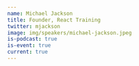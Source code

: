 ```yaml
---
name: Michael Jackson
title: Founder, React Training
twitter: mjackson
image: img/speakers/michael-jackson.jpeg
is-podcast: true
is-event: true
current: true
---
```

